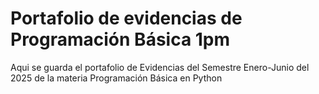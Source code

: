 # Portafolio de evidencias de Programación Básica 1pm
Aqui se guarda el portafolio de Evidencias del Semestre Enero-Junio del 2025 de la materia Programación Básica en Python
